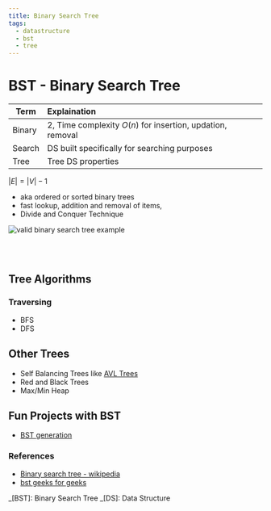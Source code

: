 ```yaml
---
title: Binary Search Tree
tags:
  - datastructure
  - bst
  - tree
---
```


# BST - Binary Search Tree

<TagLinks />

| Term   | Explaination                                               |
| ------ | :--------------------------------------------------------- |
| Binary | 2, Time complexity $O(n)$ for insertion, updation, removal |
| Search | DS built specifically for searching purposes               |
| Tree   | Tree DS properties                                         |

$|E| = |V| - 1$

- aka ordered or sorted binary trees
- fast lookup, addition and removal of items,
- Divide and Conquer Technique

![valid binary search tree example](/diagrams/bst.svg)

<br>
<Dot />
<br>

## Tree Algorithms

### Traversing

- BFS
- DFS

## Other Trees

- Self Balancing Trees like [AVL Trees](https://en.wikipedia.org/wiki/AVL_tree)
- Red and Black Trees
- Max/Min Heap

## Fun Projects with BST

- [BST generation](https://www.cs.usfca.edu/~galles/visualization/BST.html)

### References

- [Binary search tree - wikipedia](https://en.wikipedia.org/wiki/Binary_search_tree)
- [bst geeks for geeks](https://www.geeksforgeeks.org/binary-search-tree-data-structure/)

_[BST]: Binary Search Tree
_[DS]: Data Structure

<Footer />
